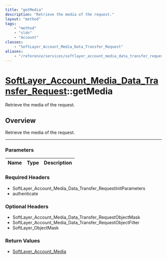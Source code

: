 ```yaml
---
title: "getMedia"
description: "Retrieve the media of the request."
layout: "method"
tags:
    - "method"
    - "sldn"
    - "Account"
classes:
    - "SoftLayer_Account_Media_Data_Transfer_Request"
aliases:
    - "/reference/services/softlayer_account_media_data_transfer_request/getMedia"
---
```

# [SoftLayer_Account_Media_Data_Transfer_Request](/reference/services/SoftLayer_Account_Media_Data_Transfer_Request)::getMedia

Retrieve the media of the request.


## Overview 
Retrieve the media of the request.

-----

### Parameters 
|Name | Type | Description |
| --- | --- | --- |


### Required Headers
* SoftLayer_Account_Media_Data_Transfer_RequestInitParameters
* authenticate


### Optional Headers
* SoftLayer_Account_Media_Data_Transfer_RequestObjectMask
* SoftLayer_Account_Media_Data_Transfer_RequestObjectFilter
* SoftLayer_ObjectMask

### Return Values
* <a href='/reference/datatypes/SoftLayer_Account_Media'>SoftLayer_Account_Media </a>




